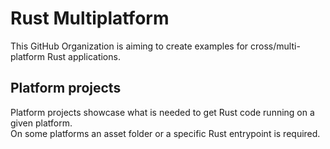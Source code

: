 # Rust Multiplatform

This GitHub Organization is aiming to create examples for cross/multi-platform Rust applications.

## Platform projects

Platform projects showcase what is needed to get Rust code running on a given platform.  
On some platforms an asset folder or a specific Rust entrypoint is required.  


